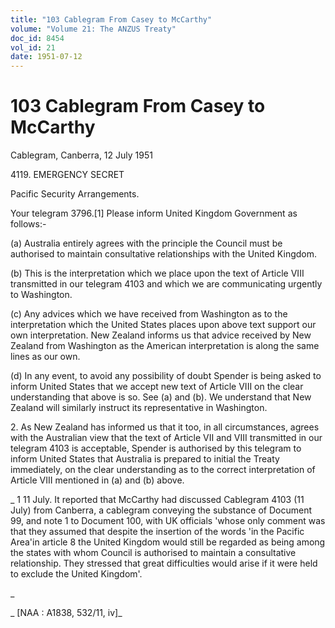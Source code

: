 ```yaml
---
title: "103 Cablegram From Casey to McCarthy"
volume: "Volume 21: The ANZUS Treaty"
doc_id: 8454
vol_id: 21
date: 1951-07-12
---
```


# 103 Cablegram From Casey to McCarthy

Cablegram, Canberra, 12 July 1951

4119\. EMERGENCY SECRET

Pacific Security Arrangements.

Your telegram 3796.[1] Please inform United Kingdom Government as follows:-

(a) Australia entirely agrees with the principle the Council must be authorised to maintain consultative relationships with the United Kingdom.

(b) This is the interpretation which we place upon the text of Article VIII transmitted in our telegram 4103 and which we are communicating urgently to Washington.

(c) Any advices which we have received from Washington as to the interpretation which the United States places upon above text support our own interpretation. New Zealand informs us that advice received by New Zealand from Washington as the American interpretation is along the same lines as our own.

(d) In any event, to avoid any possibility of doubt Spender is being asked to inform United States that we accept new text of Article VIII on the clear understanding that above is so. See (a) and (b). We understand that New Zealand will similarly instruct its representative in Washington.

2\. As New Zealand has informed us that it too, in all circumstances, agrees with the Australian view that the text of Article VII and VIII transmitted in our telegram 4103 is acceptable, Spender is authorised by this telegram to inform United States that Australia is prepared to initial the Treaty immediately, on the clear understanding as to the correct interpretation of Article VIII mentioned in (a) and (b) above.

_ 1 11 July. It reported that McCarthy had discussed Cablegram 4103 (11 July) from Canberra, a cablegram conveying the substance of Document 99, and note 1 to Document 100, with UK officials 'whose only comment was that they assumed that despite the insertion of the words 'in the Pacific Area'in article 8 the United Kingdom would still be regarded as being among the states with whom Council is authorised to maintain a consultative relationship. They stressed that great difficulties would arise if it were held to exclude the United Kingdom'.

_

_ [NAA : A1838, 532/11, iv]_
